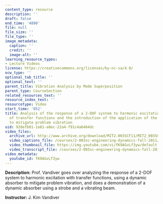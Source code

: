 ```yaml
---
content_type: resource
description: ''
draft: false
end_time: '4890'
file: null
file_size: ''
file_type: ''
image_metadata:
  caption: ''
  credit: ''
  image-alt: ''
learning_resource_types:
- Lecture Videos
license: https://creativecommons.org/licenses/by-nc-sa/4.0/
ocw_type: ''
optional_tab_title: ''
optional_text: ''
parent_title: Vibration Analysis by Mode Superposition
parent_type: CourseSection
related_resources_text: ''
resource_index_text: ''
resourcetype: Video
start_time: '852'
title: Analysis of the response of a 2-DOF system to harmonic excitation by means
  of transfer functions and the introduction of the application of the dynamic absorber
  to mitigate problem vibration
uid: 928efb01-1e81-a8ec-22a4-f91c4a6464dc
video_files:
  archive_url: http://www.archive.org/download/MIT2.003SCF11/MIT2_003SCF11_lec26_300k.mp4
  video_captions_file: /courses/2-003sc-engineering-dynamics-fall-2011/d59b81083db75450a12892ad33fb6edd_fK9AGvLf3yw.vtt
  video_thumbnail_file: https://img.youtube.com/vi/fK9AGvLf3yw/default.jpg
  video_transcript_file: /courses/2-003sc-engineering-dynamics-fall-2011/33c73e33098051611d1ab1908c033e88_fK9AGvLf3yw.pdf
video_metadata:
  youtube_id: fK9AGvLf3yw
---
```

**Description:** Prof. Vandiver goes over analyzing the response of a 2-DOF system to harmonic excitation with transfer functions, using a dynamic absorber to mitigate problem vibration, and does a demonstration of a dynamic absorber using a strobe and a vibrating beam.

**Instructor:** J. Kim Vandiver